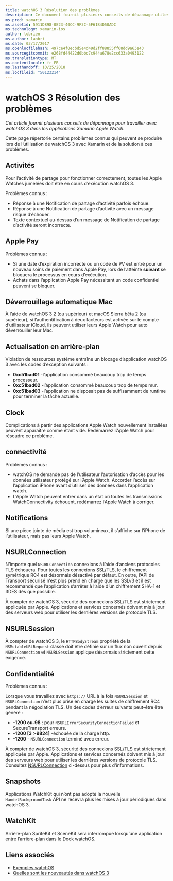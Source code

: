 ```yaml
---
title: watchOS 3 Résolution des problèmes
description: Ce document fournit plusieurs conseils de dépannage utiles lorsque vous travaillez avec watchOS 3 dans Xamarin. Conseils liés aux activités, Apple Pay, actualisation en arrière-plan, NSURLConnection, confidentialité et bien plus encore.
ms.prod: xamarin
ms.assetid: 5911D898-0E23-40CC-9F3C-5F61B4D50ADC
ms.technology: xamarin-ios
author: lobrien
ms.author: laobri
ms.date: 03/17/2017
ms.openlocfilehash: 497ce4f0ecbd5e4d49d2ff88855ff68dd9a63e43
ms.sourcegitcommit: e268fd44422d0bbc7c944a678e2cc633a0493122
ms.translationtype: MT
ms.contentlocale: fr-FR
ms.lasthandoff: 10/25/2018
ms.locfileid: "50123214"
---
```

# <a name="watchos-3-troubleshooting"></a>watchOS 3 Résolution des problèmes

_Cet article fournit plusieurs conseils de dépannage pour travailler avec watchOS 3 dans les applications Xamarin Apple Watch._

Cette page répertorie certains problèmes connus qui peuvent se produire lors de l’utilisation de watchOS 3 avec Xamarin et de la solution à ces problèmes.

## <a name="activities"></a>Activités

Pour l’activité de partage pour fonctionner correctement, toutes les Apple Watches jumelées doit être en cours d’exécution watchOS 3.

Problèmes connus :

- Réponse à une Notification de partage d’activité parfois échoue.
- Réponse à une Notification de partage d’activité avec un message risque d’échouer.
- Texte contextuel au-dessus d’un message de Notification de partage d’activité seront incorrecte.

## <a name="apple-pay"></a>Apple Pay

Problèmes connus :

- Si une date d’expiration incorrecte ou un code de PV est entré pour un nouveau soins de paiement dans Apple Pay, lors de l’atteinte **suivant** se bloquera le processus en cours d’exécution.
- Achats dans l’application Apple Pay nécessitant un code confidentiel peuvent se bloquer.

## <a name="auto-mac-unlock"></a>Déverrouillage automatique Mac

À l’aide de watchOS 3 2 (ou supérieur) et macOS Sierra bêta 2 (ou supérieur), si l’authentification à deux facteurs est activée sur le compte d’utilisateur iCloud, ils peuvent utiliser leurs Apple Watch pour auto déverrouiller leur Mac.

## <a name="background-refresh"></a>Actualisation en arrière-plan

Violation de ressources système entraîne un blocage d’application watchOS 3 avec les codes d’exception suivants :

- **0xc51bad01** -l’application consommé beaucoup trop de temps processeur.
- **0xc51bad02** -l’application consommé beaucoup trop de temps mur.
- **0xc51bad03** -l’application ne disposait pas de suffisamment de runtime pour terminer la tâche actuelle.

## <a name="clock"></a>Clock

Complications à partir des applications Apple Watch nouvellement installées peuvent apparaître comme étant vide. Redémarrez l’Apple Watch pour résoudre ce problème.

## <a name="connectivity"></a>connectivité

Problèmes connus :

- watchOS ne demande pas de l’utilisateur l’autorisation d’accès pour les données utilisateur protégé sur l’Apple Watch. Accorder l’accès sur l’application iPhone avant d’utiliser des données dans l’application watch.
- L’Apple Watch peuvent entrer dans un état où toutes les transmissions WatchConnectivity échouent, redémarrez l’Apple Watch à corriger.

## <a name="notifications"></a>Notifications

Si une pièce jointe de média est trop volumineux, il s’affiche sur l’iPhone de l’utilisateur, mais pas leurs Apple Watch.

## <a name="nsurlconnection"></a>NSURLConnection

N’importe quel `NSURLConnection` connexions à l’aide d’anciens protocoles TLS échouera. Pour toutes les connexions SSL/TLS, le chiffrement symétrique RC4 est désormais désactivé par défaut. En outre, l’API de Transport sécurisé n’est plus prend en charge que les SSLv3 et il est recommandé que l’application s’arrêter à l’aide d’un chiffrement SHA-1 et 3DES dès que possible.

À compter de watchOS 3, sécurité des connexions SSL/TLS est strictement appliquée par Apple. Applications et services concernés doivent mis à jour des serveurs web pour utiliser les dernières versions de protocole TLS.

## <a name="nsurlsession"></a>NSURLSession

À compter de watchOS 3, le `HTTPBodyStream` propriété de la `NSMutableURLRequest` classe doit être définie sur un flux non ouvert depuis `NSURLConnection` et `NSURLSession` applique désormais strictement cette exigence.

## <a name="privacy"></a>Confidentialité

Problèmes connus :

Lorsque vous travaillez avec `https://` URL à la fois `NSURLSession` et `NSURLConnection` n’est plus prise en charge les suites de chiffrement RC4 pendant la négociation TLS. Un des codes d’erreur suivants peut-être être généré :

- **-1200 ou-98** : pour `NSURLErrorSecurityConnectionFailed` et SecureTransport erreurs.
- **-1200 [3 :-9824]** -échouée de la charge http.
- **-1200**  -  `NSURLConnection` terminé avec erreur.

À compter de watchOS 3, sécurité des connexions SSL/TLS est strictement appliquée par Apple. Applications et services concernés doivent mis à jour des serveurs web pour utiliser les dernières versions de protocole TLS. Consultez [NSURLConnection](#NSURLConnection) ci-dessus pour plus d’informations.

## <a name="snapshots"></a>Snapshots

Applications WatchKit qui n’ont pas adopté la nouvelle `HandelBackgroundTask` API ne recevra plus les mises à jour périodiques dans watchOS 3. 

## <a name="watchkit"></a>WatchKit

Arrière-plan SpriteKit et SceneKit sera interrompue lorsqu’une application entre l’arrière-plan dans le Dock watchOS.

## <a name="related-links"></a>Liens associés

- [Exemples watchOS](https://developer.xamarin.com/samples/watchos/all/)
- [Quelles sont les nouveautés dans watchOS 3](https://developer.apple.com/library/prerelease/content/releasenotes/General/WhatsNewInwatchOS/Articles/watchOS3.html#//apple_ref/doc/uid/TP40017085-SW1)
